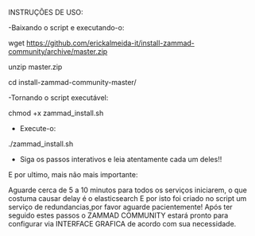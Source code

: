 INSTRUÇÕES DE USO:

-Baixando o script e executando-o:

wget https://github.com/erickalmeida-it/install-zammad-community/archive/master.zip

unzip master.zip

cd install-zammad-community-master/

-Tornando o script executável:

chmod +x zammad_install.sh

- Execute-o:

./zammad_install.sh

- Siga os passos interativos e leia atentamente cada um deles!!

E por ultimo, mais não mais importante:

Aguarde cerca de 5 a 10 minutos para todos os serviços iniciarem, o que costuma causar delay é o elasticsearch 
E por isto foi criado no script um serviço de redundancias,por favor aguarde pacientemente!
Após ter seguido estes passos o ZAMMAD COMMUNITY estará pronto para configurar via INTERFACE GRAFICA de acordo com sua necessidade.
